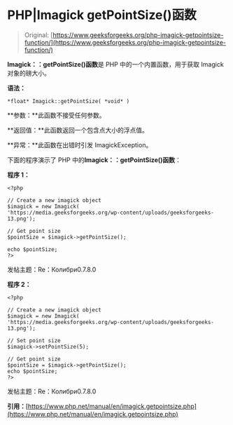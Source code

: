 # PHP|Imagick getPointSize()函数

> Original: [https://www.geeksforgeeks.org/php-imagick-getpointsize-function/](https://www.geeksforgeeks.org/php-imagick-getpointsize-function/)

**Imagick：：getPointSize()函数**是 PHP 中的一个内置函数，用于获取 Imagick 对象的磅大小。

**语法：**

```
*float* Imagick::getPointSize( *void* )
```

**参数：**此函数不接受任何参数。

**返回值：**此函数返回一个包含点大小的浮点值。

**异常：**此函数在出错时引发 ImagickException。

下面的程序演示了 PHP 中的**Imagick：：getPointSize()函数**：

**程序 1：**

```
<?php

// Create a new imagick object
$imagick = new Imagick(
'https://media.geeksforgeeks.org/wp-content/uploads/geeksforgeeks-13.png');

// Get point size
$pointSize = $imagick->getPointSize();

echo $pointSize;
?>
```

发帖主题：Re：Колибри0.7.8.0

**程序 2：**

```
<?php

// Create a new imagick object
$imagick = new Imagick(
'https://media.geeksforgeeks.org/wp-content/uploads/geeksforgeeks-13.png');

// Set point size
$imagick->setPointSize(5);

// Get point size
$pointSize = $imagick->getPointSize();
echo $pointSize;
?>
```

发帖主题：Re：Колибри0.7.8.0

**引用：**[https://www.php.net/manual/en/imagick.getpointsize.php](https://www.php.net/manual/en/imagick.getpointsize.php)